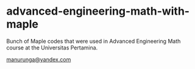 # advanced-engineering-math-with-maple
Bunch of Maple codes that were used in Advanced Engineering Math course at the Universitas Pertamina.


manurunga@yandex.com
